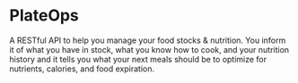 # PlateOps
A RESTful API to help you manage your food stocks &amp; nutrition. You inform it of what you have in stock, what you know how to cook, and your nutrition history and it tells you what your next meals should be to optimize for nutrients, calories, and food expiration.
